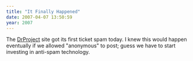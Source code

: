 ```yaml
---
title: "It Finally Happened"
date: 2007-04-07 13:50:59
year: 2007
---
```

The <a href="http://www.drproject.org">DrProject</a> site got its first ticket spam today.  I knew this would happen eventually if we allowed "anonymous" to post; guess we have to start investing in anti-spam technology.
